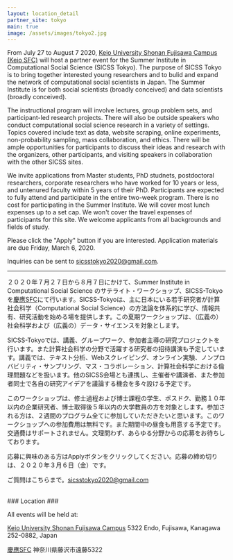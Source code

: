 ```yaml
---
layout: location_detail
partner_site: tokyo
main: true
image: /assets/images/tokyo2.jpg
---
```


From July 27 to August 7 2020, [Keio University Shonan Fujisawa Campus (Keio SFC)](https://www.sfc.keio.ac.jp/en/) will host a partner event for the Summer Institute in Computational Social Science (SICSS Tokyo). The purpose of SICSS Tokyo is to bring together interested young researchers and to bulid and expand the network of computational social scientists in Japan. The Summer Institute is for both social scientists (broadly conceived) and data scientists (broadly conceived).

The instructional program will involve lectures, group problem sets, and participant-led research projects. There will also be outside speakers who conduct computational social science research in a variety of settings. Topics covered include text as data, website scraping, online experiments, non-probability sampling, mass collaboration, and ethics. There will be ample opportunities for participants to discuss their ideas and research with the organizers, other participants, and visiting speakers in collaboration with the other SICSS sites.

We invite applications from Master students, PhD studnets, postdoctoral researchers, corporate researchers who have worked for 10 years or less, and untenured faculty within 5 years of their PhD. Participants are expected to fully attend and participate in the entire two-week program. There is no cost for participating in the Summer Institute. We will cover most lunch expenses up to a set cap. We won't cover the travel expenses of participants for this site. We welcome applicants from all backgrounds and fields of study.

Please click the "Apply" button if you are interested. Application materials are due Friday, March 6, 2020.

Inquiries can be sent to sicsstokyo2020@gmail.com.

---

２０２０年７月２７日から８月７日にかけて、Summer Institute in Computational Social Science のサテライト・ワークショップ、SICSS-Tokyoを[慶應SFC](https://www.sfc.keio.ac.jp/)にて行います。SICSS-Tokyoは、主に日本にいる若手研究者が計算社会科学（Computational Social Science）の方法論を体系的に学び、情報共有、研究活動を始める場を提供します。この夏期ワークショップは、（広義の）社会科学および（広義の）データ・サイエンスを対象とします。

SICSS-Tokyoでは、講義、グループワーク、参加者主導の研究プロジェクトを行います。また計算社会科学の分野で活躍する研究者の招待講演も予定しています。講義では、テキスト分析、Webスクレイピング、オンライン実験、ノンプロバビリティ・サンプリング、マス・コラボレーション、計算社会科学における倫理問題などを扱います。他のSICSS会場とも連携し、主催者や講演者、また参加者同士で各自の研究アイデアを議論する機会を多々設ける予定です。

このワークショップは、修士過程および博士課程の学生、ポスドク、勤務１０年以内の企業研究者、博士取得後５年以内の大学教員の方を対象とします。参加される方は、２週間のプログラム全てに参加していただきたいと思います。このワークショップへの参加費用は無料です。また期間中の昼食も用意する予定です。交通費はサポートされません。文理問わず、あらゆる分野からの応募をお待ちしております。

応募に興味のある方はApplyボタンをクリックしてください。応募の締め切りは、２０２０年３月６日（金）です。

ご質問はこちらまで。sicsstokyo2020@gmail.com

<br />
### Location
### <a name="location"></a>

All events will be held at:

[Keio University Shonan Fujisawa Campus](https://www.sfc.keio.ac.jp/en/)
5322 Endo, Fujisawa, Kanagawa 252-0882, Japan

[慶應SFC](https://www.sfc.keio.ac.jp/)
神奈川県藤沢市遠藤5322